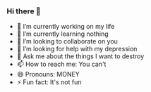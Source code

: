 ### Hi there 👋

- 🔭 I’m currently working on my life
- 🌱 I’m currently learning nothing
- 👯 I’m looking to collaborate on you
- 🤔 I’m looking for help with my depression
- 💬 Ask me about the things I want to destroy
- 📫 How to reach me: You can't
- 😄 Pronouns: MONEY
- ⚡ Fun fact: It's not fun

